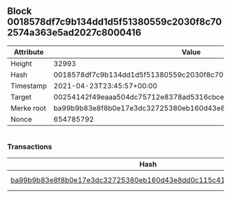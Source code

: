 ## Block 0018578df7c9b134dd1d5f51380559c2030f8c702574a363e5ad2027c8000416

Attribute | Value
--- | ---
Height | 32993
Hash | 0018578df7c9b134dd1d5f51380559c2030f8c702574a363e5ad2027c8000416
Timestamp | 2021-04-23T23:45:57+00:00
Target | 00254142f49eaaa504dc75712e8378ad5316cbcead634704b3734b6271167cc4
Merke root | ba99b9b83e8f8b0e17e3dc32725380eb160d43e8dd0c115c4116a8dd464b74c2
Nonce | 654785792

```

```

### Transactions

Hash | Amount
--- | ---
[ba99b9b83e8f8b0e17e3dc32725380eb160d43e8dd0c115c4116a8dd464b74c2](ba99b9b83e8f8b0e17e3dc32725380eb160d43e8dd0c115c4116a8dd464b74c2.md) | 10.00000000 SKEPTI 
